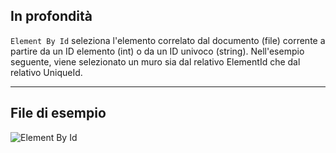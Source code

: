 ## In profondità
`Element By Id` seleziona l'elemento correlato dal documento (file) corrente a partire da un ID elemento (int) o da un ID univoco (string). Nell'esempio seguente, viene selezionato un muro sia dal relativo ElementId che dal relativo UniqueId.
___
## File di esempio

![Element By Id](./DSRevitNodesUI.ElementById_img.jpg)
